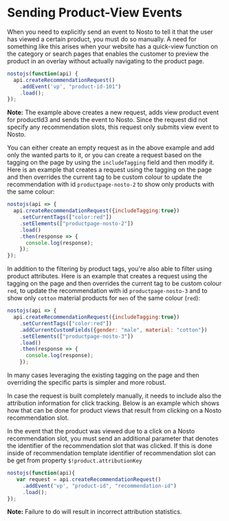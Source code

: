 # Sending Product-View Events

When you need to explicitly send an event to Nosto to tell it that the user has viewed a certain product, you must do so manually. A need for something like this arises when your website has a quick-view function on the category or search pages that enables the customer to preview the product in an overlay without actually navigating to the product page.

```javascript
nostojs(function(api) {
  api.createRecommendationRequest()
    .addEvent('vp', "product-id-101")
    .load();
});
```

**Note:** The example above creates a new request, adds view product event for productId3 and sends the event to Nosto. Since the request did not specify any recommendation slots, this request only submits view event to Nosto. 

You can either create an empty request as in the above example and add only the wanted parts to it, or you can create a request based on the tagging on the page by using the `includeTagging` field and then modify it. Here is an example that creates a request using the tagging on the page and then overrides the current tag to be custom colour to update the recommendation with id `productpage-nosto-2` to show only products with the same colour:

```javascript
nostojs(api => {
  api.createRecommendationRequest({includeTagging:true})
    .setCurrentTags(["color:red"])
    .setElements(["productpage-nosto-2"])
    .load()
    .then(response => {
      console.log(response);
    });
});
```

In addition to the filtering by product tags, you're also able to filter using product attributes. Here is an example that creates a request using the tagging on the page and then overrides the current tag to be custom colour `red`, to update the recommendation with id `productpage-nosto-3` and to show only `cotton` material products for `men` of the same colour (`red`):

```javascript
nostojs(api => {
  api.createRecommendationRequest({includeTagging:true})
    .setCurrentTags(["color:red"])
    .addCurrentCustomFields({gender: "male", material: "cotton"})
    .setElements(["productpage-nosto-3"])
    .load()
    .then(response => {
      console.log(response);
    });
```

In many cases leveraging the existing tagging on the page and then overriding the specific parts is simpler and more robust.

In case the request is built completely manually, it needs to include also the attribution information for click tracking. Below is an example which shows how that can be done for product views that result from clicking on a Nosto recommendation slot.

In the event that the product was viewed due to a click on a Nosto recommendation slot, you must send an additional parameter that denotes the identifier of the recommendation slot that was clicked. If this is done inside of recommendation template identifier of recommendation slot can be get from property `$!product.attributionKey`

```javascript
nostojs(function(api){
   var request = api.createRecommendationRequest()
     .addEvent('vp', "product-id", "recommendation-id")
     .load();
});
```

**Note:** Failure to do will result in incorrect attribution statistics.

